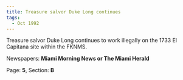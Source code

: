 ```yaml
---  
title: Treasure salvor Duke Long continues  
tags:  
  - Oct 1992  
---  
```

  
Treasure salvor Duke Long continues to work illegally on the 1733 El Capitana site within the FKNMS.  
  
Newspapers: **Miami Morning News or The Miami Herald**  
  
Page: **5**, Section: **B** 
